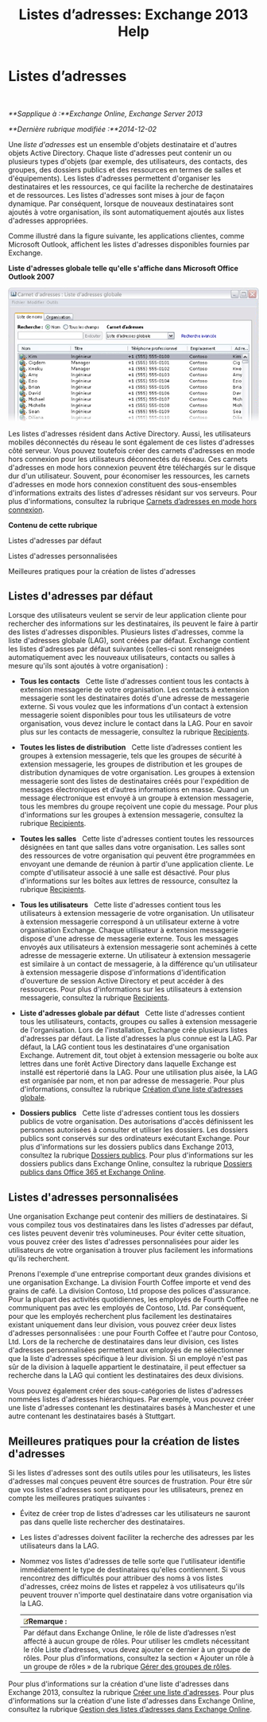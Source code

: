 ﻿---
title: 'Listes d’adresses: Exchange 2013 Help'
TOCTitle: Listes d’adresses
ms:assetid: 8ee2672a-3a45-4897-8cc0-fa23c374dbf9
ms:mtpsurl: https://technet.microsoft.com/fr-fr/library/Bb232119(v=EXCHG.150)
ms:contentKeyID: 50478698
ms.date: 04/24/2018
mtps_version: v=EXCHG.150
ms.translationtype: HT
---

# Listes d’adresses

 

_**Sapplique à :**Exchange Online, Exchange Server 2013_

_**Dernière rubrique modifiée :**2014-12-02_

Une *liste d'adresses* est un ensemble d'objets destinataire et d'autres objets Active Directory. Chaque liste d'adresses peut contenir un ou plusieurs types d'objets (par exemple, des utilisateurs, des contacts, des groupes, des dossiers publics et des ressources en termes de salles et d'équipements). Les listes d'adresses permettent d'organiser les destinataires et les ressources, ce qui facilite la recherche de destinataires et de ressources. Les listes d'adresses sont mises à jour de façon dynamique. Par conséquent, lorsque de nouveaux destinataires sont ajoutés à votre organisation, ils sont automatiquement ajoutés aux listes d'adresses appropriées.

Comme illustré dans la figure suivante, les applications clientes, comme Microsoft Outlook, affichent les listes d'adresses disponibles fournies par Exchange.

**Liste d'adresses globale telle qu'elle s'affiche dans Microsoft Office Outlook 2007**

![Listes d’adresses affichées dans Outlook 2007](images/Bb232119.54d7729c-2e28-4863-8944-b0c37dabbbb3(EXCHG.150).gif "Listes d’adresses affichées dans Outlook 2007")

Les listes d'adresses résident dans Active Directory. Aussi, les utilisateurs mobiles déconnectés du réseau le sont également de ces listes d'adresses côté serveur. Vous pouvez toutefois créer des carnets d'adresses en mode hors connexion pour les utilisateurs déconnectés du réseau. Ces carnets d'adresses en mode hors connexion peuvent être téléchargés sur le disque dur d'un utilisateur. Souvent, pour économiser les ressources, les carnets d'adresses en mode hors connexion constituent des sous-ensembles d'informations extraits des listes d'adresses résidant sur vos serveurs. Pour plus d'informations, consultez la rubrique [Carnets d’adresses en mode hors connexion](offline-address-books-exchange-2013-help.md).

**Contenu de cette rubrique**

Listes d'adresses par défaut

Listes d'adresses personnalisées

Meilleures pratiques pour la création de listes d'adresses

## Listes d'adresses par défaut

Lorsque des utilisateurs veulent se servir de leur application cliente pour rechercher des informations sur les destinataires, ils peuvent le faire à partir des listes d'adresses disponibles. Plusieurs listes d'adresses, comme la liste d'adresses globale (LAG), sont créées par défaut. Exchange contient les listes d'adresses par défaut suivantes (celles-ci sont renseignées automatiquement avec les nouveaux utilisateurs, contacts ou salles à mesure qu'ils sont ajoutés à votre organisation) :

  - **Tous les contacts**   Cette liste d'adresses contient tous les contacts à extension messagerie de votre organisation. Les contacts à extension messagerie sont les destinataires dotés d'une adresse de messagerie externe. Si vous voulez que les informations d'un contact à extension messagerie soient disponibles pour tous les utilisateurs de votre organisation, vous devez inclure le contact dans la LAG. Pour en savoir plus sur les contacts de messagerie, consultez la rubrique [Recipients](recipients-exchange-2013-help.md).

  - **Toutes les listes de distribution**   Cette liste d’adresses contient les groupes à extension messagerie, tels que les groupes de sécurité à extension messagerie, les groupes de distribution et les groupes de distribution dynamiques de votre organisation. Les groupes à extension messagerie sont des listes de destinataires créés pour l'expédition de messages électroniques et d’autres informations en masse. Quand un message électronique est envoyé à un groupe à extension messagerie, tous les membres du groupe reçoivent une copie du message. Pour plus d'informations sur les groupes à extension messagerie, consultez la rubrique [Recipients](recipients-exchange-2013-help.md).

  - **Toutes les salles**   Cette liste d'adresses contient toutes les ressources désignées en tant que salles dans votre organisation. Les salles sont des ressources de votre organisation qui peuvent être programmées en envoyant une demande de réunion à partir d'une application cliente. Le compte d'utilisateur associé à une salle est désactivé. Pour plus d'informations sur les boîtes aux lettres de ressource, consultez la rubrique [Recipients](recipients-exchange-2013-help.md).

  - **Tous les utilisateurs**   Cette liste d'adresses contient tous les utilisateurs à extension messagerie de votre organisation. Un utilisateur à extension messagerie correspond à un utilisateur externe à votre organisation Exchange. Chaque utilisateur à extension messagerie dispose d'une adresse de messagerie externe. Tous les messages envoyés aux utilisateurs à extension messagerie sont acheminés à cette adresse de messagerie externe. Un utilisateur à extension messagerie est similaire à un contact de messagerie, à la différence qu'un utilisateur à extension messagerie dispose d'informations d'identification d'ouverture de session Active Directory et peut accéder à des ressources. Pour plus d'informations sur les utilisateurs à extension messagerie, consultez la rubrique [Recipients](recipients-exchange-2013-help.md).

  - **Liste d'adresses globale par défaut**   Cette liste d'adresses contient tous les utilisateurs, contacts, groupes ou salles à extension messagerie de l'organisation. Lors de l'installation, Exchange crée plusieurs listes d'adresses par défaut. La liste d'adresses la plus connue est la LAG. Par défaut, la LAG contient tous les destinataires d'une organisation Exchange. Autrement dit, tout objet à extension messagerie ou boîte aux lettres dans une forêt Active Directory dans laquelle Exchange est installé est répertorié dans la LAG. Pour une utilisation plus aisée, la LAG est organisée par nom, et non par adresse de messagerie. Pour plus d'informations, consultez la rubrique [Création d’une liste d’adresses globale](create-a-global-address-list-exchange-2013-help.md).

  - **Dossiers publics**   Cette liste d'adresses contient tous les dossiers publics de votre organisation. Des autorisations d'accès définissent les personnes autorisées à consulter et utiliser les dossiers. Les dossiers publics sont conservés sur des ordinateurs exécutant Exchange. Pour plus d'informations sur les dossiers publics dans Exchange 2013, consultez la rubrique [Dossiers publics](public-folders-exchange-2013-help.md). Pour plus d'informations sur les dossiers publics dans Exchange Online, consultez la rubrique [Dossiers publics dans Office 365 et Exchange Online](https://technet.microsoft.com/fr-fr/library/jj200758\(v=exchg.150\)).

## Listes d'adresses personnalisées

Une organisation Exchange peut contenir des milliers de destinataires. Si vous compilez tous vos destinataires dans les listes d'adresses par défaut, ces listes peuvent devenir très volumineuses. Pour éviter cette situation, vous pouvez créer des listes d'adresses personnalisées pour aider les utilisateurs de votre organisation à trouver plus facilement les informations qu'ils recherchent.

Prenons l'exemple d'une entreprise comportant deux grandes divisions et une organisation Exchange. La division Fourth Coffee importe et vend des grains de café. La division Contoso, Ltd propose des polices d'assurance. Pour la plupart des activités quotidiennes, les employés de Fourth Coffee ne communiquent pas avec les employés de Contoso, Ltd. Par conséquent, pour que les employés recherchent plus facilement les destinataires existant uniquement dans leur division, vous pouvez créer deux listes d'adresses personnalisées : une pour Fourth Coffee et l'autre pour Contoso, Ltd. Lors de la recherche de destinataires dans leur division, ces listes d'adresses personnalisées permettent aux employés de ne sélectionner que la liste d'adresses spécifique à leur division. Si un employé n'est pas sûr de la division à laquelle appartient le destinataire, il peut effectuer sa recherche dans la LAG qui contient les destinataires des deux divisions.

Vous pouvez également créer des sous-catégories de listes d'adresses nommées listes d'adresses hiérarchiques. Par exemple, vous pouvez créer une liste d'adresses contenant les destinataires basés à Manchester et une autre contenant les destinataires basés à Stuttgart.

## Meilleures pratiques pour la création de listes d'adresses

Si les listes d'adresses sont des outils utiles pour les utilisateurs, les listes d'adresses mal conçues peuvent être sources de frustration. Pour être sûr que vos listes d'adresses sont pratiques pour les utilisateurs, prenez en compte les meilleures pratiques suivantes :

  - Évitez de créer trop de listes d'adresses car les utilisateurs ne sauront pas dans quelle liste rechercher des destinataires.

  - Les listes d'adresses doivent faciliter la recherche des adresses par les utilisateurs dans la LAG.

  - Nommez vos listes d'adresses de telle sorte que l'utilisateur identifie immédiatement le type de destinataires qu'elles contiennent. Si vous rencontrez des difficultés pour attribuer des noms à vos listes d'adresses, créez moins de listes et rappelez à vos utilisateurs qu'ils peuvent trouver n'importe quel destinataire dans votre organisation via la LAG.
    
    <table>
    <thead>
    <tr class="header">
    <th><img src="images/JJ159664.note(EXCHG.150).gif" title="Remarque" alt="Remarque" />Remarque :</th>
    </tr>
    </thead>
    <tbody>
    <tr class="odd">
    <td>Par défaut dans Exchange Online, le rôle de liste d’adresses n’est affecté à aucun groupe de rôles. Pour utiliser les cmdlets nécessitant le rôle Liste d’adresses, vous devez ajouter ce dernier à un groupe de rôles. Pour plus d’informations, consultez la section « Ajouter un rôle à un groupe de rôles » de la rubrique <a href="manage-role-groups-exchange-2013-help.md">Gérer des groupes de rôles</a>.</td>
    </tr>
    </tbody>
    </table>


Pour plus d'informations sur la création d'une liste d'adresses dans Exchange 2013, consultez la rubrique [Créer une liste d'adresses](create-an-address-list-exchange-2013-help.md). Pour plus d'informations sur la création d'une liste d'adresses dans Exchange Online, consultez la rubrique [Gestion des listes d’adresses dans Exchange Online](https://technet.microsoft.com/fr-fr/library/jj983798\(v=exchg.150\)).

